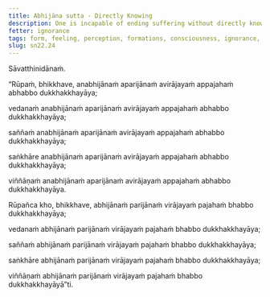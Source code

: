 ```yaml
---
title: Abhijāna sutta - Directly Knowing
description: One is incapable of ending suffering without directly knowing and fully understanding the five aggregates, without becoming dispassionate towards them and without abandoning them.
fetter: ignorance
tags: form, feeling, perception, formations, consciousness, ignorance, direct knowing, full understanding, dispassion, abandoning, letting go, sn, sn22-34, sn22
slug: sn22.24
---
```


Sāvatthinidānaṁ.

“Rūpaṁ, bhikkhave, anabhijānaṁ aparijānaṁ avirājayaṁ appajahaṁ abhabbo dukkhakkhayāya;

vedanaṁ anabhijānaṁ aparijānaṁ avirājayaṁ appajahaṁ abhabbo dukkhakkhayāya;

saññaṁ anabhijānaṁ aparijānaṁ avirājayaṁ appajahaṁ abhabbo dukkhakkhayāya;

saṅkhāre anabhijānaṁ aparijānaṁ avirājayaṁ appajahaṁ abhabbo dukkhakkhayāya;

viññāṇaṁ anabhijānaṁ aparijānaṁ avirājayaṁ appajahaṁ abhabbo dukkhakkhayāya.

Rūpañca kho, bhikkhave, abhijānaṁ parijānaṁ virājayaṁ pajahaṁ bhabbo dukkhakkhayāya;

vedanaṁ abhijānaṁ parijānaṁ virājayaṁ pajahaṁ bhabbo dukkhakkhayāya;

saññaṁ abhijānaṁ parijānaṁ virājayaṁ pajahaṁ bhabbo dukkhakkhayāya;

saṅkhāre abhijānaṁ parijānaṁ virājayaṁ pajahaṁ bhabbo dukkhakkhayāya;

viññāṇaṁ abhijānaṁ parijānaṁ virājayaṁ pajahaṁ bhabbo dukkhakkhayāyā”ti.
